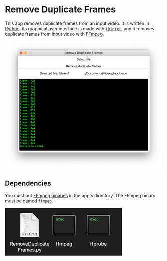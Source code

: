 # Remove Duplicate Frames
This app removes duplicate frames from an input video. It is written in [Python](//python.org), its graphical user interface is made with [`tkinter`](//docs.python.org/library/tkinter.html), and it removes duplicate frames from input video with [FFmpeg](//ffmpeg.org).

![This app](image.png)
## Dependencies
You must put [FFmpeg binaries](//ffmpeg.org/download.html) in the app's directory. The FFmpeg binary must be named `ffmpeg`. 

![The app in a directory with its dependencies](image2.png)
